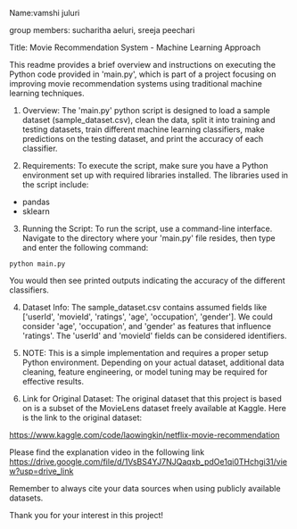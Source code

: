 Name:vamshi juluri

group members: sucharitha aeluri, sreeja peechari

Title: Movie Recommendation System - Machine Learning Approach

This readme provides a brief overview and instructions on executing the Python code provided in 'main.py', which is part of a project focusing on improving movie recommendation systems using traditional machine learning techniques.

1. Overview:
The 'main.py' python script is designed to load a sample dataset (sample_dataset.csv), clean the data, split it into training and testing datasets, train different machine learning classifiers, make predictions on the testing dataset, and print the accuracy of each classifier.

2. Requirements:
To execute the script, make sure you have a Python environment set up with required libraries installed. The libraries used in the script include:
- pandas
- sklearn

3. Running the Script:
To run the script, use a command-line interface. Navigate to the directory where your 'main.py' file resides, then type and enter the following command:
```
python main.py
```
You would then see printed outputs indicating the accuracy of the different classifiers.

4. Dataset Info:
The sample_dataset.csv contains assumed fields like ['userId', 'movieId', 'ratings', 'age', 'occupation', 'gender']. We could consider 'age', 'occupation', and 'gender' as features that influence 'ratings'. The 'userId' and 'movieId' fields can be considered identifiers.

5. NOTE: 
This is a simple implementation and requires a proper setup Python environment. Depending on your actual dataset, additional data cleaning, feature engineering, or model tuning may be required for effective results.

6. Link for Original Dataset:
The original dataset that this project is based on is a subset of the MovieLens dataset freely available at Kaggle. Here is the link to the original dataset: 

https://www.kaggle.com/code/laowingkin/netflix-movie-recommendation

Please find the explanation video in the following link https://drive.google.com/file/d/1VsBS4YJ7NJQaqxb_pdOe1qi0THchgi31/view?usp=drive_link

Remember to always cite your data sources when using publicly available datasets.

Thank you for your interest in this project!
